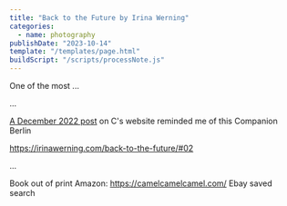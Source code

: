```yaml
---
title: "Back to the Future by Irina Werning"
categories:
  - name: photography
publishDate: "2023-10-14"
template: "/templates/page.html"
buildScript: "/scripts/processNote.js"
---
```


One of the most ...

...

[A December 2022 post](https://clarale.com/posts/21-berlin-post-christmas/) on C's website reminded me of this
Companion Berlin

https://irinawerning.com/back-to-the-future/#02

...

Book out of print
Amazon: https://camelcamelcamel.com/
Ebay saved search
